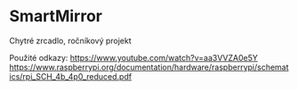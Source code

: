 # SmartMirror
Chytré zrcadlo, ročníkový projekt

Použité odkazy:
https://www.youtube.com/watch?v=aa3VVZA0e5Y
https://www.raspberrypi.org/documentation/hardware/raspberrypi/schematics/rpi_SCH_4b_4p0_reduced.pdf
